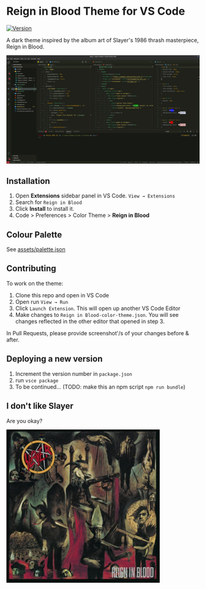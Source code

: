 # Reign in Blood Theme for VS Code

[![Version](https://vsmarketplacebadge.apphb.com/version/chapmandu.theme-reign-in-blood.svg)](https://marketplace.visualstudio.com/items?itemName=chapmandu.theme-reign-in-blood)

A dark theme inspired by the album art of Slayer's 1986 thrash masterpiece, Reign in Blood.

![Screenshot](https://github.com/chapmandu/reign-in-blood-vscode-theme/raw/main/assets/screenshot.png)

## Installation

1. Open **Extensions** sidebar panel in VS Code. `View → Extensions`
2. Search for `Reign in Blood`
3. Click **Install** to install it.
4. Code > Preferences > Color Theme > **Reign in Blood**

## Colour Palette

See [assets/palette.json](https://github.com/chapmandu/reign-in-blood-vscode-theme/blob/main/assets/palette.json)

## Contributing

To work on the theme:

1. Clone this repo and open in VS Code
2. Open run `View → Run`
3. Click `Launch Extension`. This will open up another VS Code Editor
4. Make changes to `Reign in Blood-color-theme.json`. You will see changes reflected in the other editor that opened in step 3.

In Pull Requests, please provide screenshot'/s of your changes before & after.

## Deploying a new version

1. Increment the version number in `package.json`
2. run `vsce package`
3. To be continued... (TODO: make this an npm script `npm run bundle`)

## I don't like Slayer

Are you okay?

![Reign in Blood](https://github.com/chapmandu/reign-in-blood-vscode-theme/raw/main/assets/Reign_in_blood_-_slayer_-_1986.png)

